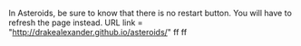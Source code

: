 In Asteroids, be sure to know that there is no restart button. You will have to refresh the page instead.
URL link = "http://drakealexander.github.io/asteroids/"
ff
ff
